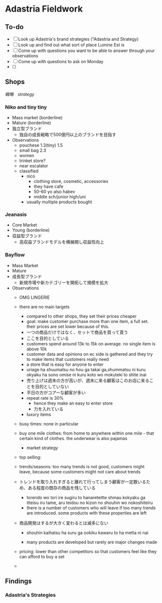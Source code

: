 # Adastria Fieldwork

## To-do
- [ ] Look up Adastria's brand strategies ("Adastria and Strategy)
- [ ] Look up and find out what sort of place Lumine Est is
- [ ] Come up with questions you want to be able to answer through your observations
- [ ] Come up with questions to ask on Monday
- [ ] 

## Shops
<i>戦略　strategy</i>

### Niko and tiny tiny
- Mass market (borderline)
- Mature (borderline)
- 独立型ブランド
  - 独自の成長戦略で500億円以上のブランドを目指す
- Observations
  - pouchese 1.3(tiny) 1.5
  - small bag 2.3
  - women
  - trinket store?
  - near escalator
  - classified
    - nico
      - clothing store, cosmetic, accessories
      - they have cafe
      - 50-60 yo also habev
      - middle sch/junior high/uni
    - usually multiple products bought

### Jeanasis
- Core Market
- Young (borderline)
- 収益型ブランド
  - 高収益ブランドモデルを横展開し収益性向上

### Bayflow
- Mass Market
- Mature
- 成長型ブランド
  - 新規市場や新カテゴリーを開拓して規模を拡大
- Observations
  - OMG LINGERIE
  - there are no main targets
    - compared to other shops, they set their prices cheaper
    - goal: make customer purchase more than one item, a full set. their prices are set lower because of this.
    - 一つの商品だけではなく、セットで商品を買って貰う
    - ここを目的としている
    - customers spend around 13k to 15k on average. no single item is above 10k
    - customer data and opinions on ec side is gathered and they try to make items that customers really need
    - a store that is easy for anyone to enter
    - uriage ha shuumatsu no hou ga takai ga,shummatsu ni kuru okyaku ha sono omise ni kuru koto wo mokuteki to shite inai
    - 売り上げは週末の方が高いが、週末に来る顧客はこのお店に来ることを目的としていない
    - 平日の方がコアーな顧客が多い
    - repeat rate is 30%
      - hence they make an easy to enter store 
      - 力を入れている
    - luxury items 
  - busy times: none in particular
  - buy one mile clothes: from home to anywhere within one mile - that certain kind of clothes. the underwear is also pajamas
    - market strategy
  - top selling: 
  - trends/seasons: too many trends is not good, customers might leave, because some customers might not care about trends
    
  - トレンドを取り入れすぎると離れて行ってしまう顧客が一定数いるため、ある程度の既存の商品を残している
    - torendo wo tori ire sugiru to hanareteitte shmau kokyaku ga itteisu iru tame, aru teidou no kizon no shouhin wo nokoshiteiru
    - there is a number of customers who will leave if too many trends are introduced. some products with these properties are left 
  - 商品開発はするが大きく変わるとは滅多にない
    - shouhin kaihatsu ha suru ga ookiku kawaru to ha metta ni nai
  
    - many products are developed but rarely are major changes made
  - pricing: lower than other competitors so that customers feel like they can afford to buy a set
  - 

## Findings
### Adastria's Strategies
